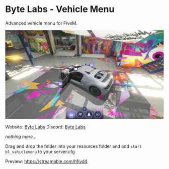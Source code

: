 # Byte Labs - Vehicle Menu
Advanced vehicle menu for FiveM.

![image](preview.png)

Website: [Byte Labs](https://byte-labs.net)
Discord: [Byte Labs](https://discord.gg/fqsqSjZfxE)

*nothing more...*

Drag and drop the folder into your resources folder and add `start bl_vehiclemenu` to your server.cfg

Preview: https://streamable.com/h1ivd4